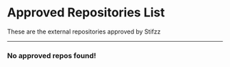 # Approved Repositories List
These are the external repositories approved by Stifzz
<hr>

### No approved repos found!
